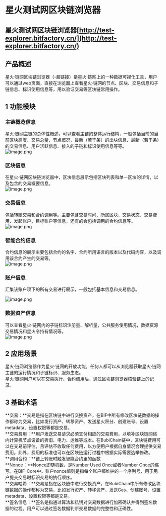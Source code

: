 # 星火测试网区块链浏览器
<a name="RPOky"></a>
## 星火测试网区块链浏览器[http://test-explorer.bitfactory.cn/](http://test-explorer.bitfactory.cn/)
<a name="mzYWs"></a>
## **产品概述**
星火·链网区块链浏览器（-超链接）是星火·链网上的一种数据可视化工具，用户可以通过web页面，直接在浏览器上查看星火·链网的节点、区块、交易信息和子链信息、标识使用信息等，用以验证交易等区块链常用操作。
<a name="FQBXC"></a>
## **1 功能模块**
<a name="OvAsU"></a>
### **主链概览信息**
星火·链网主链的总体性概述，可以查看主链的整体运行结构，一般包括当前的当前区块高度、交易总量、节点概况、最新（若干条）的出块信息、最新（若干条）的交易信息、用户活跃信息、接入的子链和标识使用信息等等。<br />![image.png](https://cdn.nlark.com/yuque/0/2022/png/1334783/1647937233251-2fb2b81d-7302-4912-a689-1897bee44b15.png#clientId=uebf24d1d-136e-4&crop=0&crop=0&crop=1&crop=1&from=paste&height=276&id=u8b94041c&margin=%5Bobject%20Object%5D&name=image.png&originHeight=552&originWidth=830&originalType=binary&ratio=1&rotation=0&showTitle=false&size=97719&status=done&style=none&taskId=u2251730a-ec4d-4eca-9dba-d6e503d5224&title=&width=415)
<a name="nTvGV"></a>
### **区块信息**
在星火·链网区块链浏览器中，区块信息展示包括区块列表和单一区块的详情，以及包含的交易概要信息。<br />![image.png](https://cdn.nlark.com/yuque/0/2022/png/1334783/1647937241811-337bb1b1-bd92-4e33-9476-a912372343b0.png#clientId=uebf24d1d-136e-4&crop=0&crop=0&crop=1&crop=1&from=paste&height=312&id=u1bac4587&margin=%5Bobject%20Object%5D&name=image.png&originHeight=623&originWidth=830&originalType=binary&ratio=1&rotation=0&showTitle=false&size=86127&status=done&style=none&taskId=u5e81fc33-3864-4245-8b7a-8e397e89586&title=&width=415)
<a name="mKJBx"></a>
### **交易信息**
包括转账交易和合约调用等。主要包含交易时间、所属区块、交易状态、交易费用、发起账户、目标账户等信息，还有的会包括调用的合约信息等。<br />![image.png](https://cdn.nlark.com/yuque/0/2022/png/1334783/1647937248792-d3d6f025-1be9-4016-9ca6-58c0907c1878.png#clientId=uebf24d1d-136e-4&crop=0&crop=0&crop=1&crop=1&from=paste&height=372&id=u3e524057&margin=%5Bobject%20Object%5D&name=image.png&originHeight=744&originWidth=830&originalType=binary&ratio=1&rotation=0&showTitle=false&size=168114&status=done&style=none&taskId=u772d4a1f-c7a7-4f95-9401-44b2c3a7933&title=&width=415)
<a name="QR4nr"></a>
### **智能合约信息**
合约信息的展示主要包括合约的名字、合约所用语言的版本以及代码内容，以及调用该合约产生的交易等。<br />![image.png](https://cdn.nlark.com/yuque/0/2022/png/1334783/1647937254996-eafb8a06-327a-4733-b281-c393867e1573.png#clientId=uebf24d1d-136e-4&crop=0&crop=0&crop=1&crop=1&from=paste&height=201&id=u3a0eb496&margin=%5Bobject%20Object%5D&name=image.png&originHeight=401&originWidth=825&originalType=binary&ratio=1&rotation=0&showTitle=false&size=77536&status=done&style=none&taskId=ubd241276-7d06-4e29-929e-070b92fb708&title=&width=412.5)
<a name="s71Y4"></a>
### **账户信息**
汇集该账户项下的所有交易进行展示，一般包括基本信息和交易信息。

![image.png](https://cdn.nlark.com/yuque/0/2022/png/1334783/1647937263855-3f74df82-fc33-40b3-95ae-27b545b195c6.png#clientId=uebf24d1d-136e-4&crop=0&crop=0&crop=1&crop=1&from=paste&height=132&id=u47b64282&margin=%5Bobject%20Object%5D&name=image.png&originHeight=264&originWidth=825&originalType=binary&ratio=1&rotation=0&showTitle=false&size=42110&status=done&style=none&taskId=ued8c8650-a474-4c49-aba2-68b26242757&title=&width=412.5)
<a name="pd5kl"></a>
### **数据资产信息**
可以查看星火·链网内的子链标识注册量、解析量，公共服务使用情况，数据资源交易情况和星火令持有情况等。<br />![image.png](https://cdn.nlark.com/yuque/0/2022/png/1334783/1647937599843-69c49cad-1e3f-406c-bff3-3e6a18f13ba9.png#clientId=uebf24d1d-136e-4&crop=0&crop=0&crop=1&crop=1&from=paste&height=308&id=u35d10020&margin=%5Bobject%20Object%5D&name=image.png&originHeight=615&originWidth=825&originalType=binary&ratio=1&rotation=0&showTitle=false&size=77326&status=done&style=none&taskId=u17ae816c-2db4-45e1-aa0a-ea05daeb9b4&title=&width=412.5)
<a name="WxL2r"></a>
## **2 应用场景**
星火·链网浏览器作为星火·链网的开放功能，任何人都可以从浏览器获取星火·链网主链的运行情况和子链标识、服务生态。<br />星火·链网用户可以在交易执行、合约调用后，通过区块链浏览器核验链上的记录。
<a name="yKLey"></a>
## **3 基础术语**
**交易：**交易是指在区块链中进行交换资产，在BIF中所有修改区块链数据的操作都称为交易，比如发行资产、转移资产、发送星火积分、创建账号、设置metadata、设置权限等都是交易。<br />**交易费用：**用户发送交易请求必须支付相应的交易费用，以填补区块链网络内计算机节点设备的折旧、电力、运维等成本。在BubiChain链中，区块链费用可以在交易前评估，且评估不收取任何费用，以方便用户根据自身情况合理提供交易费用。此外，费用的标准也可以在区块链运行过程中根据实际需要选举修改。<br />**调用合约：**链上转账时触发智能合约里的函数<br />**Nonce：**Nonce即随机数，是Number Used Once或者Number Once的缩写。在BIF-Core中，账户nonce值则是指每个账户都维护的一个序列号，用于用户提交交易时标识交易的执行顺序。<br />**交易哈希：**交易是指在区块链中进行交换资产，在BubiChain中所有修改区块链数据的操作都称为交易，比如发行资产、转移资产、发送Gas、创建账号、设置metadata、设置权限等都是交易。<br />**签名信息：**签名是指通过算法和私钥对交易数据进行加密确认并得到签名数据的过程。用户可以通过签名数据判断交易数据的完整性和正确性。

